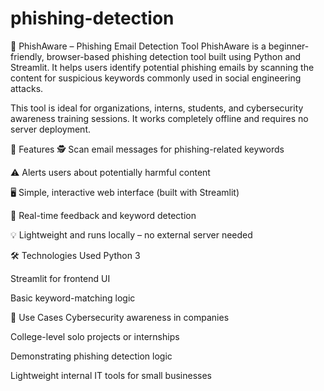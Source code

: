 # phishing-detection
📧 PhishAware – Phishing Email Detection Tool
PhishAware is a beginner-friendly, browser-based phishing detection tool built using Python and Streamlit. It helps users identify potential phishing emails by scanning the content for suspicious keywords commonly used in social engineering attacks.

This tool is ideal for organizations, interns, students, and cybersecurity awareness training sessions. It works completely offline and requires no server deployment.

🚀 Features
🕵️ Scan email messages for phishing-related keywords

⚠️ Alerts users about potentially harmful content

🖥️ Simple, interactive web interface (built with Streamlit)

💬 Real-time feedback and keyword detection

💡 Lightweight and runs locally – no external server needed

🛠️ Technologies Used
Python 3

Streamlit for frontend UI

Basic keyword-matching logic

📌 Use Cases
Cybersecurity awareness in companies

College-level solo projects or internships

Demonstrating phishing detection logic

Lightweight internal IT tools for small businesses
